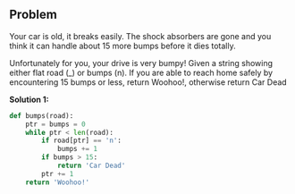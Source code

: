 ## Problem

Your car is old, it breaks easily. The shock absorbers are gone and you think it can handle about 15 more bumps before it dies totally.

Unfortunately for you, your drive is very bumpy! Given a string showing either flat road (\_) or bumps (n). If you are able to reach home safely by encountering 15 bumps or less, return Woohoo!, otherwise return Car Dead

**Solution 1:**

```python
def bumps(road):
    ptr = bumps = 0
    while ptr < len(road):
        if road[ptr] == 'n':
            bumps += 1
        if bumps > 15:
            return 'Car Dead'
        ptr += 1
    return 'Woohoo!'
```
